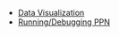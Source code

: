 - [Data Visualization](https://nbviewer.jupyter.org/github/DeepLearnPhysics/2019-09-CSUWorkshop/blob/master/kvtsang/DataVis_forward.ipynb)
- [Running/Debugging PPN](https://nbviewer.jupyter.org/github/DeepLearnPhysics/2019-09-CSUWorkshop/blob/master/kvtsang/PPN.ipynb)
